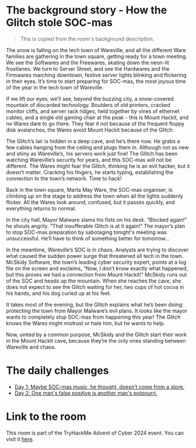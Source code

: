 # The background story - How the Glitch stole SOC-mas
> This is copied from the room's background description.

The snow is falling on the tech town of Wareville, and all the different Ware families are gathering in the town square, getting ready for a town meeting. We see the Softwares and the Freewares, skating down the neon-lit frostlanes. We turn to Server Street, and see the Hardwares and the Firmwares marching downtown, festive server lights blinking and flickering in their eyes. It’s time to start preparing for SOC-mas, the most joyous time of the year in the tech town of Wareville.

If we lift our eyes, we’ll see, beyond the buzzing city, a snow-covered mountain of discarded technology. Boulders of old printers, cracked monitor cliffs, and server rack ridges, held together by vines of ethernet cables, and a single old gaming chair at the peak - this is Mount Hackit, and no Wares dare to go there. They fear it not because of the frequent floppy disk avalanches, the Wares avoid Mount Hackit because of the Glitch.

The Glitch’s lair is hidden in a deep cave, and he’s there now. He grabs a few cables hanging from the ceiling and plugs them in. Although not as new and shiny as Wareville’s, his servers work just fine! The Glitch has been watching Wareville’s security for years, and this SOC-mas will not be different. The Wares might fear the Glitch, thinking he is an evil hacker, but it doesn’t matter. Cracking his fingers, he starts typing, establishing the connection to the town’s network. Time to hack!

Back in the town square, Marta May Ware, the SOC-mas organiser, is climbing up on the stage to address the town when all the lights suddenly flicker. All the Wares look around, confused, but it passes quickly, and everything returns to normal.

In the city hall, Mayor Malware slams his fists on his desk. “Blocked again!” he shouts angrily. “That insufferable Glitch is at it again!” The mayor’s plan to stop SOC-mas preparation by sabotaging tonight's meeting was unsuccessful. He’ll have to think of something better for tomorrow…

In the meantime, Wareville’s SOC is in chaos. Analysts are trying to discover what caused the sudden power surge that threatened all tech in the town. McSkidy Software, the town’s leading cyber security expert, points at a log file on the screen and exclaims, “Now, I don’t know exactly what happened, but this proves we had a connection from Mount Hackit!” McSkidy runs out of the SOC and heads up the mountain. When she reaches the cave, she does not expect to see the Glitch waiting for her, two cups of hot cocoa in his hands, and his dog curled up at his feet.

It takes most of the evening, but the Glitch explains what he’s been doing: protecting the town from Mayor Malware’s evil plans. It looks like the mayor wants to completely stop SOC-mas from happening this year! The Glitch knows the Wares might mistrust or hate him, but he wants to help.

Now, united by a common purpose, McSkidy and the Glitch start their work in the Mount Hackit cave, because they’re the only ones standing between Wareville and chaos.

# The daily challenges
- [Day 1: Maybe SOC-mas music, he thought, doesn't come from a store.](day-1.md)
- [Day 2: One man's false positive is another man's potpourri.](day-2.md)

# Link to the room
This room is part of the TryHackMe Advent of Cyber 2024 event. You can visit it [here](https://tryhackme.com/r/room/adventofcyber2024).

